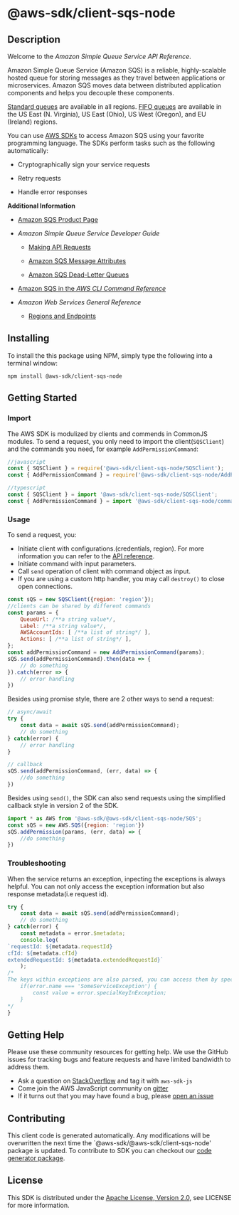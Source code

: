 # @aws-sdk/client-sqs-node

## Description

<p>Welcome to the <i>Amazon Simple Queue Service API Reference</i>.</p> <p>Amazon Simple Queue Service (Amazon SQS) is a reliable, highly-scalable hosted queue for storing messages as they travel between applications or microservices. Amazon SQS moves data between distributed application components and helps you decouple these components.</p> <note> <p> <a href="http://docs.aws.amazon.com/AWSSimpleQueueService/latest/SQSDeveloperGuide/standard-queues.html">Standard queues</a> are available in all regions. <a href="http://docs.aws.amazon.com/AWSSimpleQueueService/latest/SQSDeveloperGuide/FIFO-queues.html">FIFO queues</a> are available in the US East (N. Virginia), US East (Ohio), US West (Oregon), and EU (Ireland) regions.</p> </note> <p>You can use <a href="http://aws.amazon.com/tools/#sdk">AWS SDKs</a> to access Amazon SQS using your favorite programming language. The SDKs perform tasks such as the following automatically:</p> <ul> <li> <p>Cryptographically sign your service requests</p> </li> <li> <p>Retry requests</p> </li> <li> <p>Handle error responses</p> </li> </ul> <p> <b>Additional Information</b> </p> <ul> <li> <p> <a href="http://aws.amazon.com/sqs/">Amazon SQS Product Page</a> </p> </li> <li> <p> <i>Amazon Simple Queue Service Developer Guide</i> </p> <ul> <li> <p> <a href="http://docs.aws.amazon.com/AWSSimpleQueueService/latest/SQSDeveloperGuide/sqs-making-api-requests.html">Making API Requests</a> </p> </li> <li> <p> <a href="http://docs.aws.amazon.com/AWSSimpleQueueService/latest/SQSDeveloperGuide/sqs-message-attributes.html">Amazon SQS Message Attributes</a> </p> </li> <li> <p> <a href="http://docs.aws.amazon.com/AWSSimpleQueueService/latest/SQSDeveloperGuide/sqs-dead-letter-queues.html">Amazon SQS Dead-Letter Queues</a> </p> </li> </ul> </li> <li> <p> <a href="http://docs.aws.amazon.com/cli/latest/reference/sqs/index.html">Amazon SQS in the <i>AWS CLI Command Reference</i> </a> </p> </li> <li> <p> <i>Amazon Web Services General Reference</i> </p> <ul> <li> <p> <a href="http://docs.aws.amazon.com/general/latest/gr/rande.html#sqs_region">Regions and Endpoints</a> </p> </li> </ul> </li> </ul>

## Installing

To install the this package using NPM, simply type the following into a terminal window: 

```
npm install @aws-sdk/client-sqs-node
```

## Getting Started

### Import

The AWS SDK is modulized by clients and commends in CommonJS modules. To send a request, you only need to import the client(`SQSClient`) and the commands you need, for example `AddPermissionCommand`:

```javascript
//javascript
const { SQSClient } = require('@aws-sdk/client-sqs-node/SQSClient');
const { AddPermissionCommand } = require('@aws-sdk/client-sqs-node/AddPermissionCommand');
```

```javascript
//typescript
const { SQSClient } = import '@aws-sdk/client-sqs-node/SQSClient';
const { AddPermissionCommand } = import '@aws-sdk/client-sqs-node/commands/AddPermissionCommand';
```

### Usage

To send a request, you:

* Initiate client with configurations.(credentials, region). For more information you can refer to the [API reference][].
* Initiate command with input parameters.
* Call `send` operation of client with command object as input.
* If you are using a custom http handler, you may call `destroy()` to close open connections. 

```javascript
const sQS = new SQSClient({region: 'region'});
//clients can be shared by different commands
const params = {
    QueueUrl: /**a string value*/,
    Label: /**a string value*/,
    AWSAccountIds: [ /**a list of string*/ ],
    Actions: [ /**a list of string*/ ],
};
const addPermissionCommand = new AddPermissionCommand(params);
sQS.send(addPermissionCommand).then(data => {
    // do something
}).catch(error => {
    // error handling
})
```

Besides using promise style, there are 2 other ways to send a request:

```javascript
// async/await
try {
    const data = await sQS.send(addPermissionCommand);
    // do something
} catch(error) {
    // error handling
}
```

```javascript
// callback
sQS.send(addPermissionCommand, (err, data) => {
    //do something
})
```
 
Besides using `send()`, the SDK can also send requests using the simplified callback style in version 2 of the SDK.

```javascript
import * as AWS from '@aws-sdk/@aws-sdk/client-sqs-node/SQS';
const sQS = new AWS.SQS({region: 'region'})
sQS.addPermission(params, (err, data) => {
    //do something
})

```

### Troubleshooting 

When the service returns an exception, inpecting the exceptions is always helpful. You can not only access the exception information but also response metadata(i.e request id).

```javascript
try {
    const data = await sQS.send(addPermissionCommand);
    // do something
} catch(error) {
    const metadata = error.$metadata;
    console.log(
`requestId: ${metadata.requestId}
cfId: ${metadata.cfId}
extendedRequestId: ${metadata.extendedRequestId}`
    );
/*
The keys within exceptions are also parsed, you can access them by specifying exception names like below:
    if(error.name === 'SomeServiceException') {
        const value = error.specialKeyInException;
    }
*/
}
```

## Getting Help

Please use these community resources for getting help. We use the GitHub issues for tracking bugs and feature requests and have limited bandwidth to address them.

 * Ask a question on [StackOverflow](https://stackoverflow.com/) and tag it with `aws-sdk-js`
 * Come join the AWS JavaScript community on [gitter](https://gitter.im/aws/aws-sdk-js-v3)
 * If it turns out that you may have found a bug, please [open an issue](https://github.com/aws/aws-sdk-js-v3/issues)

## Contributing
 
This client code is generated automatically. Any modifications will be overwritten the next time the `@aws-sdk/@aws-sdk/client-sqs-node' package is updated. To contribute to SDK you can checkout our [code generator package][].

## License

This SDK is distributed under the
[Apache License, Version 2.0](http://www.apache.org/licenses/LICENSE-2.0),
see LICENSE for more information.

[code generator package]: https://github.com/aws/aws-sdk-js-v3/tree/master/packages/service-types-generator

[API reference]: https://docs.aws.amazon.com/AWSJavaScriptSDK/latest/
